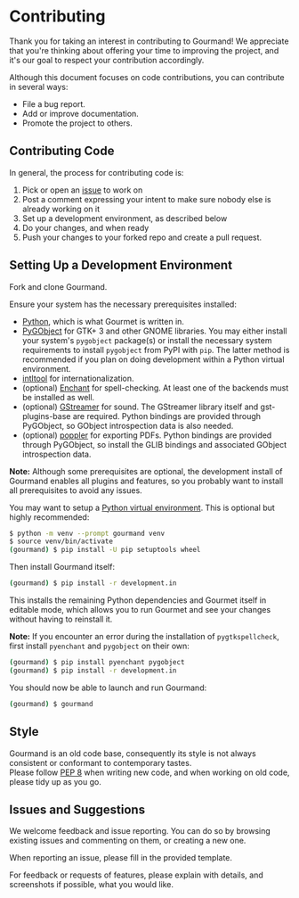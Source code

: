 # Contributing

Thank you for taking an interest in contributing to Gourmand! We appreciate that
you're thinking about offering your time to improving the project, and it's our
goal to respect your contribution accordingly.

Although this document focuses on code contributions, you can contribute in
several ways:

- File a bug report.
- Add or improve documentation.
- Promote the project to others.

## Contributing Code

In general, the process for contributing code is:

1. Pick or open an [issue](https://github.com/GourmandRecipeManager/gourmand/issues) to work
   on
2. Post a comment expressing your intent to make sure nobody else is already
   working on it
3. Set up a development environment, as described below
4. Do your changes, and when ready
5. Push your changes to your forked repo and create a pull request.

## Setting Up a Development Environment

Fork and clone Gourmand.

Ensure your system has the necessary prerequisites installed:

- [Python](https://www.python.org/), which is what Gourmet is written in.
- [PyGObject](https://pygobject.readthedocs.io/en/latest/) for GTK+ 3 and
  other GNOME libraries. You may either install your system's `pygobject`
  package(s) or install the necessary system requirements to install
  `pygobject` from PyPI with `pip`. The latter method is recommended if you
  plan on doing development within a Python virtual environment.
- [intltool](https://freedesktop.org/wiki/Software/intltool/) for
  internationalization.
- (optional) [Enchant](https://abiword.github.io/enchant/) for spell-checking.
  At least one of the backends must be installed as well.
- (optional) [GStreamer](https://gstreamer.freedesktop.org/) for sound. The
  GStreamer library itself and gst-plugins-base are required. Python bindings
  are provided through PyGObject, so GObject introspection data is also needed.
- (optional) [poppler](https://poppler.freedesktop.org/) for exporting PDFs.
  Python bindings are provided through PyGObject, so install the GLIB bindings
  and associated GObject introspection data.

**Note:** Although some prerequisites are optional, the development install of
Gourmand enables all plugins and features, so you probably want to install all
prerequisites to avoid any issues.

You may want to setup a [Python virtual
environment](https://docs.python.org/3/library/venv.html). This is optional but
highly recommended:

```bash
$ python -m venv --prompt gourmand venv
$ source venv/bin/activate
(gourmand) $ pip install -U pip setuptools wheel
```

Then install Gourmand itself:

```bash
(gourmand) $ pip install -r development.in
```

This installs the remaining Python dependencies and Gourmet itself in editable
mode, which allows you to run Gourmet and see your changes without having to
reinstall it.

**Note:** If you encounter an error during the installation of
`pygtkspellcheck`, first install `pyenchant` and `pygobject` on their own:

```bash
(gourmand) $ pip install pyenchant pygobject
(gourmand) $ pip install -r development.in
```

You should now be able to launch and run Gourmand:

```bash
(gourmand) $ gourmand
```

## Style

Gourmand is an old code base, consequently its style is not always consistent or
conformant to contemporary tastes.  
Please follow [PEP 8](http://www.python.org/dev/peps/pep-0008/) when writing new
code, and when working on old code, please tidy up as you go.

## Issues and Suggestions

We welcome feedback and issue reporting. You can do so by browsing existing
issues and commenting on them, or creating a new one.

When reporting an issue, please fill in the provided template.

For feedback or requests of features, please explain with details, and
screenshots if possible, what you would like.

